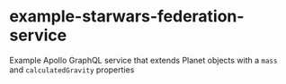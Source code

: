 # example-starwars-federation-service
Example Apollo GraphQL service that extends Planet objects with a `mass` and `calculatedGravity` properties
